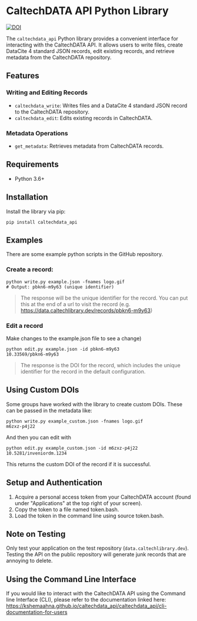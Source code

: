 # CaltechDATA API Python Library

[![DOI](https://img.shields.io/badge/dynamic/json.svg?label=DOI&query=$.pids.doi.identifier&uri=https://data.caltech.edu/api/records/wfjr5-kw507/versions/latest)](https://data.caltech.edu/records/wfjr5-kw507/latest)

The `caltechdata_api` Python library provides a convenient interface for interacting with the CaltechDATA API. It allows users to write files, create DataCite 4 standard JSON records, edit existing records, and retrieve metadata from the CaltechDATA repository.

## Features

### Writing and Editing Records
- `caltechdata_write`: Writes files and a DataCite 4 standard JSON record to the CaltechDATA repository.
- `caltechdata_edit`: Edits existing records in CaltechDATA.

### Metadata Operations
- `get_metadata`: Retrieves metadata from CaltechDATA records.

## Requirements

- Python 3.6+

## Installation

Install the library via pip:

```shell
pip install caltechdata_api
```

## Examples

There are some example python scripts in the GitHub repository.

### Create a record:

```shell
python write.py example.json -fnames logo.gif
# Output: pbkn6-m9y63 (unique identifier)
```
> The response will be the unique identifier for the record. You can put this at
the end of a url to visit the record (e.g.
https://data.caltechlibrary.dev/records/pbkn6-m9y63)

### Edit a record 
Make changes to the example.json file to see a change)
```
python edit.py example.json -id pbkn6-m9y63
10.33569/pbkn6-m9y63
```
> The response is the DOI for the record, which includes the unique identifier
for the record in the default configuration.

## Using Custom DOIs 
Some groups have worked with the library to create custom DOIs. These can be
passed in the metadata like:

```shell
python write.py example_custom.json -fnames logo.gif
m6zxz-p4j22
```

And then you can edit with
```
python edit.py example_custom.json -id m6zxz-p4j22
10.5281/inveniordm.1234
```

This returns the custom DOI of the record if it is successful.


## Setup and Authentication

1. Acquire a personal access token from your CaltechDATA account (found under "Applications" at the top right of your screen).
2. Copy the token to a file named token.bash.
3. Load the token in the command line using source token.bash.

## Note on Testing

Only test your application on the test repository (`data.caltechlibrary.dev`).  Testing the API on the public 
repository will generate junk records that are annoying to delete.

## Using the Command Line Interface

If you would like to interact with the CaltechDATA API using the Command line Interface (CLI), please refer to the documentation linked here:
https://kshemaahna.github.io/caltechdata_api/caltechdata_api/cli-documentation-for-users
